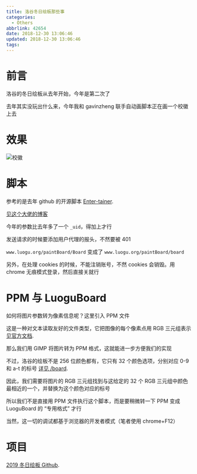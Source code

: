 ```yaml
---
title: 洛谷冬日绘板那些事
categories:
  - Others
abbrlink: 42654
date: 2018-12-30 13:06:46
updated: 2018-12-30 13:06:46
tags:
---
```


# 前言

洛谷的冬日绘板从去年开始，今年是第二次了

去年其实没玩出什么来，今年我和 gavinzheng 联手自动画脚本正在画一个校徽上去

# 效果

![校徽](https://hexo-source-1257756441.cos.ap-chengdu.myqcloud.com/2018/12/30/2036.png)

# 脚本

参考的是去年 github 的开源脚本 [Enter-tainer](https://github.com/Enter-tainer/LuoguPaintAutomaton).

[见这个大佬的博客](https://hexo.margatroid.xyz/2018-01-10-paint-automaton/)

今年的参数比去年多了一个 `_uid`，得加上才行

发送请求的时候要添加用户代理的报头，不然要被 401

`www.luogu.org/paintBoard/Board` 变成了 `www.luogu.org/paintBoard/board`

另外，在处理 cookies 的时候，不能注销账号，不然 cookies 会销毁。用 chrome 无痕模式登录，然后直接关就行

# PPM 与 LuoguBoard

如何将图片参数转为像素信息呢？这里引入 PPM 文件

这是一种对文本读取友好的文件类型，它把图像的每个像素点用 RGB 三元组表示 [见官方文档](http://www.cs.cmu.edu/~maxwell/misc/vascHelpPages/ppmFormat.html).

那么我们用 GIMP 将图片转为 PPM 格式，这就能进一步方便我们的实现

不过，洛谷的绘板不是 256 位颜色都有，它只有 32 个颜色选项，分别对应 0-9 和 a-t 的标号 [详见 /board](https://www.luogu.org/paintBoard/board).

因此，我们需要将图片的 RGB 三元组找到与这给定的 32 个 RGB 三元组中颜色最相近的一个，并替换为这个颜色对应的标号

所以我们不是直接用 PPM 文件执行这个脚本，而是要稍微转一下 PPM 变成 LuoguBoard 的 “专用格式” 才行

当然，这一切的调试都基于浏览器的开发者模式（笔者使用 chrome+F12）

# 项目

[2019 冬日绘板 Github](https://github.com/sshwy/lgpb9102).
